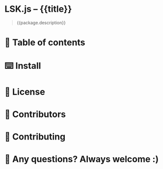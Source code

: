 # LSK.js – {{title}}

> {{package.description}}

<!-- template file=".config/templates/badge.md" start -->
<!-- template end -->

<!-- ✨ -->

# 📒 Table of contents 
<!-- template file=".config/templates/toc.md" start -->
<!-- template end -->

# ⌨️ Install 
<!-- template file=".config/templates/install.md" start -->
<!-- template end -->

<!-- template file=".config/templates/body.md" start -->
<!-- template end -->

# 📖 License 
<!-- template file=".config/templates/license.md" start -->
<!-- template end -->

# 👥 Contributors 
<!-- template file=".config/templates/contributors.md" start -->
<!-- template end -->

# 👏 Contributing 
<!-- template file=".config/templates/contributing.md" start -->
<!-- template end -->

# 📮 Any questions? Always welcome :)
<!-- template file=".config/templates/contacts.md" start -->
<!-- template end -->






